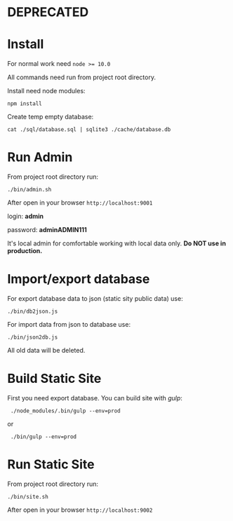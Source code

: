 # DEPRECATED


# Install

For normal work need `node >= 10.0`

All commands need run from project root directory.

Install need node modules:
```
npm install
```
Create temp empty database:
```
cat ./sql/database.sql | sqlite3 ./cache/database.db
```



# Run Admin

From project root directory run:
```
./bin/admin.sh
```

After open in your browser `http://localhost:9001`

login: **admin**

password: **adminADMIN111**

It's local admin for comfortable working with local data only.
**Do NOT use in production.**



# Import/export database

For export database data to json (static sity public data) use:
```
./bin/db2json.js
```

For import data from json to database use:
```
./bin/json2db.js
```
All old data will be deleted.



# Build Static Site

First you need export database.
You can build site with *gulp*:
```
 ./node_modules/.bin/gulp --env=prod
```
or
```
 ./bin/gulp --env=prod
```



# Run Static Site

From project root directory run:
```
./bin/site.sh
```

After open in your browser `http://localhost:9002`
